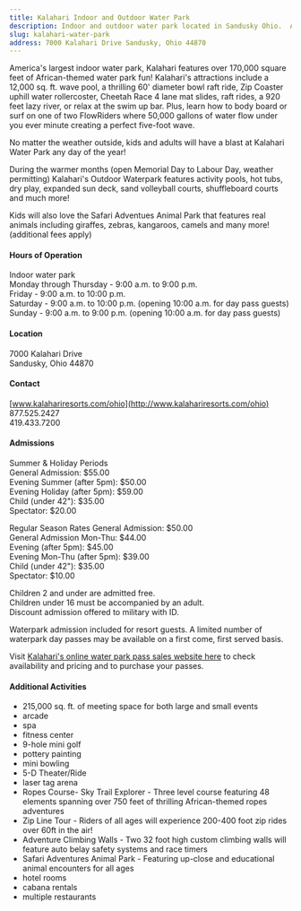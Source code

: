 ```yaml
---
title: Kalahari Indoor and Outdoor Water Park
description: Indoor and outdoor water park located in Sandusky Ohio.  America's largest indoor water park, Kalahari features over 170,000 square feet of African-themed water park fun!  
slug: kalahari-water-park
address: 7000 Kalahari Drive Sandusky, Ohio 44870 
---
```


America's largest indoor water park, Kalahari features over 170,000 square feet of African-themed water park fun!  Kalahari's attractions include a 12,000 sq. ft. wave pool, a thrilling 60' diameter bowl raft ride, Zip Coaster uphill water rollercoster, Cheetah Race 4 lane mat slides, raft rides, a 920 feet lazy river, or relax at the swim up bar.  Plus, learn how to body board or surf on one of two FlowRiders where 50,000 gallons of water flow under you ever minute creating a perfect five-foot wave.  
 
No matter the weather outside, kids and adults will have a blast at Kalahari Water Park any day of the year!   
 
During the warmer months (open Memorial Day to Labour Day, weather permitting) Kalahari's Outdoor Waterpark features activity pools, hot tubs, dry play, expanded sun deck, sand volleyball courts, shuffleboard courts and much more!   

Kids will also love the Safari Adventues Animal Park that features real animals including giraffes, zebras, kangaroos, camels and many more! (additional fees apply)
 
#### Hours of Operation 
Indoor water park   
Monday through Thursday - 9:00 a.m. to 9:00 p.m.   
Friday - 9:00 a.m. to 10:00 p.m.   
Saturday - 9:00 a.m. to 10:00 p.m. (opening 10:00 a.m. for day pass guests)   
Sunday - 9:00 a.m. to 9:00 p.m. (opening 10:00 a.m. for day pass guests)   
 
#### Location 
7000 Kalahari Drive  
Sandusky, Ohio 44870 

#### Contact 
[www.kalahariresorts.com/ohio](http://www.kalahariresorts.com/ohio)  
877.525.2427   
419.433.7200  
 
#### Admissions 
Summer & Holiday Periods  
General Admission: $55.00  
Evening Summer (after 5pm): $50.00  
Evening Holiday (after 5pm): $59.00  
Child (under 42"): $35.00  
Spectator: $20.00  

Regular Season Rates
General Admission: $50.00  
General Admission Mon-Thu: $44.00  
Evening (after 5pm): $45.00  
Evening Mon-Thu (after 5pm): $39.00  
Child (under 42"): $35.00  
Spectator: $10.00  

Children 2 and under are admitted free.  
Children under 16 must be accompanied by an adult.  
Discount admission offered to military with ID.

Waterpark admission included for resort guests.  A limited number of waterpark day passes may be available on a first come, first served basis.  

Visit [Kalahari's online water park pass sales website here](https://shop.kalahariresorts.com/eStoreSan/Content/Commerce/Products/DisplayProducts.aspx?ThemeName=Sandusky&ClientID=510&ProductGroupCode=10008&ProductCategoryCode=11) to check availability and pricing and to purchase your passes.  

#### Additional Activities
- 215,000 sq. ft. of meeting space for both large and small events 
- arcade
- spa
- fitness center
- 9-hole mini golf
- pottery painting
- mini bowling
- 5-D Theater/Ride
- laser tag arena
- Ropes Course- Sky Trail Explorer - Three level course featuring 48 elements spanning over 750 feet of thrilling African-themed ropes adventures
- Zip Line Tour - Riders of all ages will experience 200-400 foot zip rides over 60ft in the air! 
- Adventure Climbing Walls - Two 32 foot high custom climbing walls will feature auto belay safety systems and race timers
- Safari Adventures Animal Park - Featuring up-close and educational animal encounters for all ages
- hotel rooms
- cabana rentals 
- multiple restaurants 
